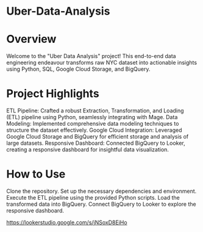 # Uber-Data-Analysis

# Overview
Welcome to the "Uber Data Analysis" project! This end-to-end data engineering endeavour transforms raw NYC dataset into actionable insights using Python, SQL, Google Cloud Storage, and BigQuery.

# Project Highlights
ETL Pipeline: Crafted a robust Extraction, Transformation, and Loading (ETL) pipeline using Python, seamlessly integrating with Mage.
Data Modeling: Implemented comprehensive data modeling techniques to structure the dataset effectively.
Google Cloud Integration: Leveraged Google Cloud Storage and BigQuery for efficient storage and analysis of large datasets.
Responsive Dashboard: Connected BigQuery to Looker, creating a responsive dashboard for insightful data visualization.
# How to Use
Clone the repository.
Set up the necessary dependencies and environment.
Execute the ETL pipeline using the provided Python scripts.
Load the transformed data into BigQuery.
Connect BigQuery to Looker to explore the responsive dashboard.



https://lookerstudio.google.com/s/jNSoxD8EiHo
